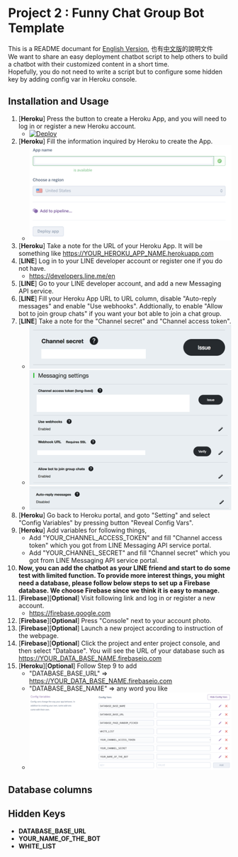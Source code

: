 # Project 2 : Funny Chat Group Bot Template
This is a README documant for [English Version](README.md), 也有[中文版](README_Chinese.md)的說明文件        
We want to share an easy deployment chatbot script to help others to build a chatbot with their customized content in a short time.        
Hopefully, you do not need to write a script but to configure some hidden key by adding config var in Heroku console.         

## Installation and Usage
1. [**Heroku**] Press the button to create a Heroku App, and you will need to log in or register a new Heroku account.
    - [![Deploy](https://www.herokucdn.com/deploy/button.svg)](https://heroku.com/deploy)
2. [**Heroku**] Fill the information inquired by Heroku to create the App.
	- ![Fill app name](doc/img/deploy_step01.png)
3. [**Heroku**] Take a note for the URL of your Heroku App. It will be something like https://YOUR_HEROKU_APP_NAME.herokuapp.com
4. [**LINE**] Log in to your LINE developer account or register one if you do not have.
    - <https://developers.line.me/en>
5. [**LINE**] Go to your LINE developer account, and add a new Messaging API service.
6. [**LINE**] Fill your Heroku App URL to URL column, disable "Auto-reply messages" and enable "Use webhooks". Addtionally, to enable "Allow bot to join group chats" if you want your bot able to join a chat group.
7. [**LINE**] Take a note for the "Channel secret" and "Channel access token". 
	- ![Set variables](doc/img/setting_01.png)
	- ![Set variables](doc/img/setting_02.png)
	- ![Set variables](doc/img/setting_03.png)
8. [**Heroku**] Go back to Heroku portal, and goto "Setting" and select "Config Variables" by pressing button "Reveal Config Vars".
9. [**Heroku**] Add variables for following things,
	- Add "YOUR_CHANNEL_ACCESS_TOKEN" and fill "Channel access token" which you got from LINE Messaging API service portal.
	- Add "YOUR_CHANNEL_SECRET" and fill "Channel secret" which you got from LINE Messaging API service portal.  
10. **Now, you can add the chatbot as your LINE friend and start to do some test with limited function. To provide more interest things, you might need a database, please follow below steps to set up a Firebase database. We choose Firebase since we think it is easy to manage.**
11. [**Firebase**][**Optional**] Visit following link and log in or register a new account.
    - <https://firebase.google.com>
12. [**Firebase**][**Optional**] Press "Console" next to your account photo.
13. [**Firebase**][**Optional**] Launch a new project according to instruction of the webpage.
14. [**Firebase**][**Optional**] Click the project and enter project console, and then select "Database". You will see the URL of your database such as https://YOUR_DATA_BASE_NAME.firebaseio.com
15. [**Heroku**][**Optional**] Follow Step 9 to add 
	- "DATABASE_BASE_URL" => https://YOUR_DATA_BASE_NAME.firebaseio.com
	- "DATABASE_BASE_NAME" => any word you like
	- ![Set variables](doc/img/deploy_step02.png)

## Database columns

## Hidden Keys
- **DATABASE_BASE_URL**
- **YOUR_NAME_OF_THE_BOT**
- **WHITE_LIST**